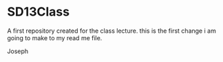 # SD13Class
A first repository created for the class lecture. 
this is the first change i am going to make to my read me file.

Joseph
